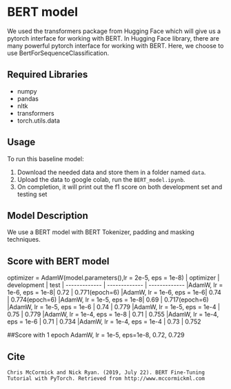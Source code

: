 # BERT model
We used the transformers package from Hugging Face which will give us a pytorch interface for working with BERT. In Hugging Face library, there are many powerful pytorch interface for working with BERT. Here, we choose to use BertForSequenceClassification.

## Required Libraries
* numpy
* pandas
* nltk
* transformers
* torch.utils.data

## Usage
To run this baseline model:
1. Download the needed data and store them in a folder named `data`.
2. Upload the data to google colab, run the `BERT_model.ipynb`.
3. On completion, it will print out the f1 score on both development set and testing set

## Model Description
We use a BERT model with BERT Tokenizer, padding and masking techniques.

## Score with BERT model 

optimizer = AdamW(model.parameters(),lr = 2e-5, eps = 1e-8)
| optimizer | development | test
| ------------- | ------------- | ------------- 
|AdamW, lr = 1e-6, eps = 1e-8| 0.72 | 0.771(epoch=6)
|AdamW, lr = 1e-6, eps = 1e-6| 0.74 | 0.774(epoch=6)
|AdamW, lr = 1e-5, eps = 1e-8| 0.69 | 0.717(epoch=6)
|AdamW, lr = 1e-5, eps = 1e-6 | 0.74 | 0.779
|AdamW, lr = 1e-5, eps = 1e-4 | 0.75 | 0.779
|AdamW, lr = 1e-4, eps = 1e-8 | 0.71 | 0.755
|AdamW, lr = 1e-4, eps = 1e-6 | 0.71 | 0.734
|AdamW, lr = 1e-4, eps = 1e-4 | 0.73 | 0.752


##Score with 1 epoch
AdamW, lr = 1e-5, eps=1e-8, 0.72, 0.729


## Cite
```
Chris McCormick and Nick Ryan. (2019, July 22). BERT Fine-Tuning Tutorial with PyTorch. Retrieved from http://www.mccormickml.com
```